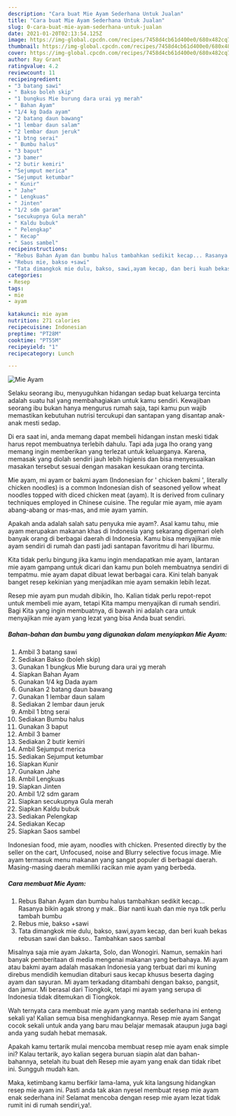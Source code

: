 ```yaml
---
description: "Cara buat Mie Ayam Sederhana Untuk Jualan"
title: "Cara buat Mie Ayam Sederhana Untuk Jualan"
slug: 0-cara-buat-mie-ayam-sederhana-untuk-jualan
date: 2021-01-20T02:13:54.125Z
image: https://img-global.cpcdn.com/recipes/7458d4cb61d400e0/680x482cq70/mie-ayam-foto-resep-utama.jpg
thumbnail: https://img-global.cpcdn.com/recipes/7458d4cb61d400e0/680x482cq70/mie-ayam-foto-resep-utama.jpg
cover: https://img-global.cpcdn.com/recipes/7458d4cb61d400e0/680x482cq70/mie-ayam-foto-resep-utama.jpg
author: Ray Grant
ratingvalue: 4.2
reviewcount: 11
recipeingredient:
- "3 batang sawi"
- " Bakso boleh skip"
- "1 bungkus Mie burung dara urai yg merah"
- " Bahan Ayam"
- "1/4 kg Dada ayam"
- "2 batang daun bawang"
- "1 lembar daun salam"
- "2 lembar daun jeruk"
- "1 btng serai"
- " Bumbu halus"
- "3 baput"
- "3 bamer"
- "2 butir kemiri"
- "Sejumput merica"
- "Sejumput ketumbar"
- " Kunir"
- " Jahe"
- " Lengkuas"
- " Jinten"
- "1/2 sdm garam"
- "secukupnya Gula merah"
- " Kaldu bubuk"
- " Pelengkap"
- " Kecap"
- " Saos sambel"
recipeinstructions:
- "Rebus Bahan Ayam dan bumbu halus tambahkan sedikit kecap... Rasanya bikin agak strong y mak.. Biar nanti kuah dan mie nya tdk perlu tambah bumbu"
- "Rebus mie, bakso +sawi"
- "Tata dimangkok mie dulu, bakso, sawi,ayam kecap, dan beri kuah bekas rebusan sawi dan bakso.. Tambahkan saos sambal"
categories:
- Resep
tags:
- mie
- ayam

katakunci: mie ayam 
nutrition: 271 calories
recipecuisine: Indonesian
preptime: "PT28M"
cooktime: "PT55M"
recipeyield: "1"
recipecategory: Lunch

---
```



![Mie Ayam](https://img-global.cpcdn.com/recipes/7458d4cb61d400e0/680x482cq70/mie-ayam-foto-resep-utama.jpg)

Selaku seorang ibu, menyuguhkan hidangan sedap buat keluarga tercinta adalah suatu hal yang membahagiakan untuk kamu sendiri. Kewajiban seorang ibu bukan hanya mengurus rumah saja, tapi kamu pun wajib memastikan kebutuhan nutrisi tercukupi dan santapan yang disantap anak-anak mesti sedap.

Di era  saat ini, anda memang dapat membeli hidangan instan meski tidak harus repot membuatnya terlebih dahulu. Tapi ada juga lho orang yang memang ingin memberikan yang terlezat untuk keluarganya. Karena, memasak yang diolah sendiri jauh lebih higienis dan bisa menyesuaikan masakan tersebut sesuai dengan masakan kesukaan orang tercinta. 

Mie ayam, mi ayam or bakmi ayam (Indonesian for &#39; chicken bakmi &#39;, literally chicken noodles) is a common Indonesian dish of seasoned yellow wheat noodles topped with diced chicken meat (ayam). It is derived from culinary techniques employed in Chinese cuisine. The regular mie ayam, mie ayam abang-abang or mas-mas, and mie ayam yamin.

Apakah anda adalah salah satu penyuka mie ayam?. Asal kamu tahu, mie ayam merupakan makanan khas di Indonesia yang sekarang digemari oleh banyak orang di berbagai daerah di Indonesia. Kamu bisa menyajikan mie ayam sendiri di rumah dan pasti jadi santapan favoritmu di hari liburmu.

Kita tidak perlu bingung jika kamu ingin mendapatkan mie ayam, lantaran mie ayam gampang untuk dicari dan kamu pun boleh membuatnya sendiri di tempatmu. mie ayam dapat dibuat lewat berbagai cara. Kini telah banyak banget resep kekinian yang menjadikan mie ayam semakin lebih lezat.

Resep mie ayam pun mudah dibikin, lho. Kalian tidak perlu repot-repot untuk membeli mie ayam, tetapi Kita mampu menyajikan di rumah sendiri. Bagi Kita yang ingin membuatnya, di bawah ini adalah cara untuk menyajikan mie ayam yang lezat yang bisa Anda buat sendiri.

<!--inarticleads1-->

##### Bahan-bahan dan bumbu yang digunakan dalam menyiapkan Mie Ayam:

1. Ambil 3 batang sawi
1. Sediakan  Bakso (boleh skip)
1. Gunakan 1 bungkus Mie burung dara urai yg merah
1. Siapkan  Bahan Ayam
1. Gunakan 1/4 kg Dada ayam
1. Gunakan 2 batang daun bawang
1. Gunakan 1 lembar daun salam
1. Sediakan 2 lembar daun jeruk
1. Ambil 1 btng serai
1. Sediakan  Bumbu halus
1. Gunakan 3 baput
1. Ambil 3 bamer
1. Sediakan 2 butir kemiri
1. Ambil Sejumput merica
1. Sediakan Sejumput ketumbar
1. Siapkan  Kunir
1. Gunakan  Jahe
1. Ambil  Lengkuas
1. Siapkan  Jinten
1. Ambil 1/2 sdm garam
1. Siapkan secukupnya Gula merah
1. Siapkan  Kaldu bubuk
1. Sediakan  Pelengkap
1. Sediakan  Kecap
1. Siapkan  Saos sambel


Indonesian food, mie ayam, noodles with chicken. Presented directly by the seller on the cart, Unfocused, noise and Blurry selective focus image. Mie ayam termasuk menu makanan yang sangat populer di berbagai daerah. Masing-masing daerah memiliki racikan mie ayam yang berbeda. 

<!--inarticleads2-->

##### Cara membuat Mie Ayam:

1. Rebus Bahan Ayam dan bumbu halus tambahkan sedikit kecap... Rasanya bikin agak strong y mak.. Biar nanti kuah dan mie nya tdk perlu tambah bumbu
1. Rebus mie, bakso +sawi
1. Tata dimangkok mie dulu, bakso, sawi,ayam kecap, dan beri kuah bekas rebusan sawi dan bakso.. Tambahkan saos sambal


Misalnya saja mie ayam Jakarta, Solo, dan Wonogiri. Namun, semakin hari banyak pemberitaan di media mengenai makanan yang berbahaya. Mi ayam atau bakmi ayam adalah masakan Indonesia yang terbuat dari mi kuning direbus mendidih kemudian ditaburi saus kecap khusus beserta daging ayam dan sayuran. Mi ayam terkadang ditambahi dengan bakso, pangsit, dan jamur. Mi berasal dari Tiongkok, tetapi mi ayam yang serupa di Indonesia tidak ditemukan di Tiongkok. 

Wah ternyata cara membuat mie ayam yang mantab sederhana ini enteng sekali ya! Kalian semua bisa menghidangkannya. Resep mie ayam Sangat cocok sekali untuk anda yang baru mau belajar memasak ataupun juga bagi anda yang sudah hebat memasak.

Apakah kamu tertarik mulai mencoba membuat resep mie ayam enak simple ini? Kalau tertarik, ayo kalian segera buruan siapin alat dan bahan-bahannya, setelah itu buat deh Resep mie ayam yang enak dan tidak ribet ini. Sungguh mudah kan. 

Maka, ketimbang kamu berfikir lama-lama, yuk kita langsung hidangkan resep mie ayam ini. Pasti anda tak akan nyesel membuat resep mie ayam enak sederhana ini! Selamat mencoba dengan resep mie ayam lezat tidak rumit ini di rumah sendiri,ya!.

